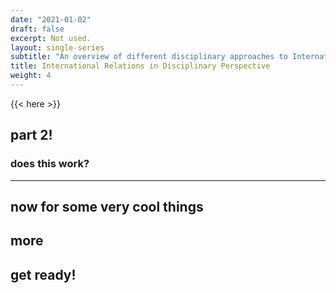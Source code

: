 ```yaml
---
date: "2021-01-02"
draft: false
excerpt: Not used.
layout: single-series
subtitle: "An overview of different disciplinary approaches to International Relations"
title: International Relations in Disciplinary Perspective
weight: 4
---
```


{{< here >}}


## part 2!

### does this work?

---

## now for some very cool things

## more

## get ready!
